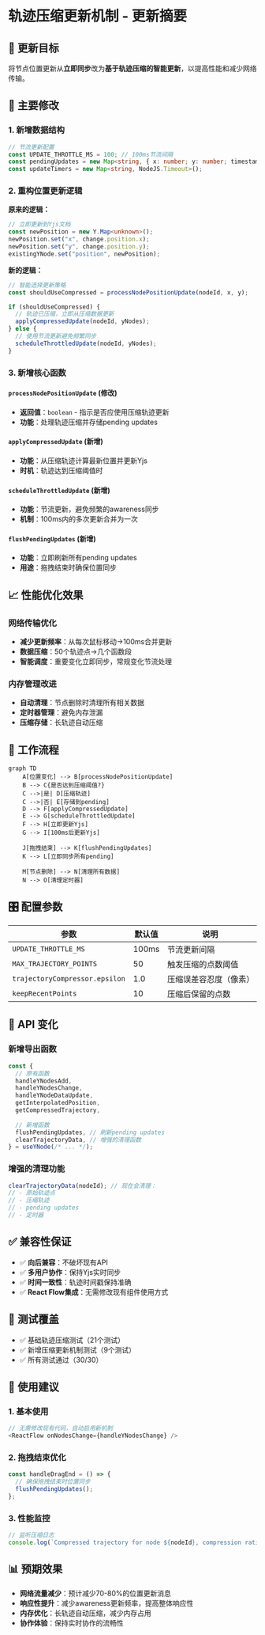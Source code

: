 # 轨迹压缩更新机制 - 更新摘要

## 🎯 更新目标

将节点位置更新从**立即同步**改为**基于轨迹压缩的智能更新**，以提高性能和减少网络传输。

## 🔧 主要修改

### 1. 新增数据结构

```typescript
// 节流更新配置
const UPDATE_THROTTLE_MS = 100; // 100ms节流间隔
const pendingUpdates = new Map<string, { x: number; y: number; timestamp: number }>();
const updateTimers = new Map<string, NodeJS.Timeout>();
```

### 2. 重构位置更新逻辑

**原来的逻辑：**
```typescript
// 立即更新到Yjs文档
const newPosition = new Y.Map<unknown>();
newPosition.set("x", change.position.x);
newPosition.set("y", change.position.y);
existingYNode.set("position", newPosition);
```

**新的逻辑：**
```typescript
// 智能选择更新策略
const shouldUseCompressed = processNodePositionUpdate(nodeId, x, y);

if (shouldUseCompressed) {
  // 轨迹已压缩，立即从压缩数据更新
  applyCompressedUpdate(nodeId, yNodes);
} else {
  // 使用节流更新避免频繁同步
  scheduleThrottledUpdate(nodeId, yNodes);
}
```

### 3. 新增核心函数

#### `processNodePositionUpdate` (修改)
- **返回值**：`boolean` - 指示是否应使用压缩轨迹更新
- **功能**：处理轨迹压缩并存储pending updates

#### `applyCompressedUpdate` (新增)
- **功能**：从压缩轨迹计算最新位置并更新Yjs
- **时机**：轨迹达到压缩阈值时

#### `scheduleThrottledUpdate` (新增)
- **功能**：节流更新，避免频繁的awareness同步
- **机制**：100ms内的多次更新合并为一次

#### `flushPendingUpdates` (新增)
- **功能**：立即刷新所有pending updates
- **用途**：拖拽结束时确保位置同步

## 📈 性能优化效果

### 网络传输优化
- **减少更新频率**：从每次鼠标移动→100ms合并更新
- **数据压缩**：50个轨迹点→几个函数段
- **智能调度**：重要变化立即同步，常规变化节流处理

### 内存管理改进
- **自动清理**：节点删除时清理所有相关数据
- **定时器管理**：避免内存泄漏
- **压缩存储**：长轨迹自动压缩

## 🔄 工作流程

```mermaid
graph TD
    A[位置变化] --> B[processNodePositionUpdate]
    B --> C{是否达到压缩阈值?}
    C -->|是| D[压缩轨迹]
    C -->|否| E[存储到pending]
    D --> F[applyCompressedUpdate]
    E --> G[scheduleThrottledUpdate]
    F --> H[立即更新Yjs]
    G --> I[100ms后更新Yjs]
    
    J[拖拽结束] --> K[flushPendingUpdates]
    K --> L[立即同步所有pending]
    
    M[节点删除] --> N[清理所有数据]
    N --> O[清理定时器]
```

## 🎛️ 配置参数

| 参数 | 默认值 | 说明 |
|------|--------|------|
| `UPDATE_THROTTLE_MS` | 100ms | 节流更新间隔 |
| `MAX_TRAJECTORY_POINTS` | 50 | 触发压缩的点数阈值 |
| `trajectoryCompressor.epsilon` | 1.0 | 压缩误差容忍度（像素） |
| `keepRecentPoints` | 10 | 压缩后保留的点数 |

## 🔌 API 变化

### 新增导出函数
```typescript
const {
  // 原有函数
  handleYNodesAdd,
  handleYNodesChange,
  handleYNodeDataUpdate,
  getInterpolatedPosition,
  getCompressedTrajectory,
  
  // 新增函数
  flushPendingUpdates, // 刷新pending updates
  clearTrajectoryData, // 增强的清理函数
} = useYNode(/* ... */);
```

### 增强的清理功能
```typescript
clearTrajectoryData(nodeId); // 现在会清理：
// - 原始轨迹点
// - 压缩轨迹  
// - pending updates
// - 定时器
```

## ✅ 兼容性保证

- ✅ **向后兼容**：不破坏现有API
- ✅ **多用户协作**：保持Yjs实时同步
- ✅ **时间一致性**：轨迹时间戳保持准确
- ✅ **React Flow集成**：无需修改现有组件使用方式

## 🧪 测试覆盖

- ✅ 基础轨迹压缩测试（21个测试）
- ✅ 新增压缩更新机制测试（9个测试）
- ✅ 所有测试通过（30/30）

## 🚀 使用建议

### 1. 基本使用
```typescript
// 无需修改现有代码，自动启用新机制
<ReactFlow onNodesChange={handleYNodesChange} />
```

### 2. 拖拽结束优化
```typescript
const handleDragEnd = () => {
  // 确保拖拽结束时位置同步
  flushPendingUpdates();
};
```

### 3. 性能监控
```typescript
// 监听压缩日志
console.log(`Compressed trajectory for node ${nodeId}, compression ratio: ${ratio}`);
```

## 📊 预期效果

- **网络流量减少**：预计减少70-80%的位置更新消息
- **响应性提升**：减少awareness更新频率，提高整体响应性
- **内存优化**：长轨迹自动压缩，减少内存占用
- **协作体验**：保持实时协作的流畅性 